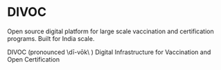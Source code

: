 # DIVOC
Open source digital platform for large scale vaccination and certification programs. Built for India scale.

DIVOC (pronounced \dī-vōk\ )
Digital Infrastructure for Vaccination and Open Certification 

